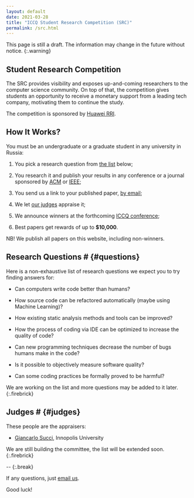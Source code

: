 ```yaml
---
layout: default
date: 2021-03-28
title: "ICCQ Student Research Competition (SRC)"
permalink: /src.html
---
```


This page is still a draft. The information may change
in the future without notice.
{:.warning}

## Student Research Competition

The SRC provides visibility and exposes up-and-coming researchers 
to the computer science community. On top of that, the competition
gives students an opportunity to receive a monetary support from
a leading tech company, motivating them to continue the study.

The competition is sponsored by 
[Huawei RRI](https://career.huawei.ru/rri/).

## How It Works?

You must be an undergraduate or a graduate student
in any university in Russia:

  1. You pick a research question from [the list](#questions) below;

  2. You research it and publish your results in any 
  conference or a journal sponsored by [ACM](https://www.acm.org) or [IEEE](https://www.ieee.org);

  3. You send us a link to your published paper, [by email](mailto:src@iccq.ru);

  4. We let [our judges](#judges) appraise it;

  5. We announce winners at the forthcoming [ICCQ conference](https://www.iccq.ru);

  6. Best papers get rewards of up to **$10,000**.

<span class="firebrick">NB!</span>
We publish all papers on this website, including non-winners.

## Research Questions # {#questions}

Here is a non-exhaustive list of research questions we expect you to
try finding answers for:

  * Can computers write code better than humans?

  * How source code can be refactored automatically (maybe using Machine Learning)?

  * How existing static analysis methods and tools can be improved?

  * How the process of coding via IDE can be optimized to increase the quality of code?

  * Can new programming techniques decrease the number of bugs humans make in the code?

  * Is it possible to objectively measure software quality?

  * Can some coding practices be formally proved to be harmful?

We are working on the list and more questions may be added to it later.
{:.firebrick}

## Judges # {#judges}

These people are the appraisers:

  * [Giancarlo Succi](https://scholar.google.com/citations?user=PdMO57sAAAAJ&hl=en), Innopolis University
<!--  * [Qianxiang Wang](https://ieeexplore.ieee.org/author/37278378900), Huawei-->

We are still building the committee, the list will be extended soon.
{:.firebrick}

--
{:.break}

If any questions, just [email us](mailto:src@iccq.ru).

Good luck!
